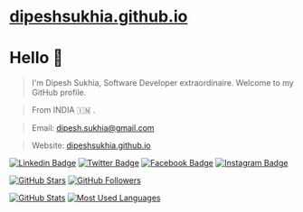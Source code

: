 # [dipeshsukhia.github.io](https://dipeshsukhia.github.io/)

# Hello 👋

> I'm Dipesh Sukhia, Software Developer extraordinaire. Welcome to my GitHub profile.

> From INDIA :india: .

> Email: [dipesh.sukhia@gmail.com](mailto:dipesh.sukhia@gmail.com)

> Website: [dipeshsukhia.github.io](https://dipeshsukhia.github.io/)

[![Linkedin Badge](https://img.shields.io/badge/-LinkedIn-blue?style=flat-square&logo=Linkedin&logoColor=white&link=https://www.linkedin.com/in/dipeshsukhia/)](https://www.linkedin.com/in/dipeshsukhia/)
[![Twitter Badge](https://img.shields.io/badge/-Twitter-1ca0f1?style=flat-square&labelColor=1ca0f1&logo=twitter&logoColor=white&link=https://twitter.com/DipeshSukhia)](https://twitter.com/DipeshSukhia)
[![Facebook Badge](https://img.shields.io/badge/-facebook-blue?style=flat-square&logo=facebook&logoColor=white&link=https://www.facebook.com/DipeshSukhia/)](https://www.facebook.com/DipeshSukhia/)
[![Instagram Badge](https://img.shields.io/badge/-instagram-red?style=flat-square&logo=instagram&logoColor=white&link=https://www.instagram.com/dipeshsukhia/)](https://www.instagram.com/dipeshsukhia/)

[![GitHub Stars](https://img.shields.io/github/stars/dipeshsukhia)](#)
[![GitHub Followers](https://img.shields.io/github/followers/dipeshsukhia)](#)

[![GitHub Stats](https://github-readme-stats.vercel.app/api?username=dipeshsukhia&layout=compact&show_icons=true&langs_count=20&bg_color=30,e96443,904e95&text_color=fff&title_color=fff&count_private=true&include_all_commits=true&hide_rank=true&rank_icon=true)](#)
[![Most Used Languages](https://github-readme-stats-vmrfriz.vercel.app/api/top-langs/?username=dipeshsukhia&layout=compact&show_icons=true&langs_count=20&bg_color=30,e96443,904e95&text_color=fff&title_color=fff)](#)
<!--
<br>
<img align="right" src="https://github-readme-stats.vercel.app/api?username=dipeshsukhia&layout=compact&show_icons=true&langs_count=20&bg_color=30,e96443,904e95&text_color=fff&title_color=fff&count_private=true&include_all_commits=true&hide_rank=true&rank_icon=true" />

<img align="right" src="https://github-readme-stats-vmrfriz.vercel.app/api/top-langs/?username=dipeshsukhia&layout=compact&show_icons=true&langs_count=20&bg_color=30,e96443,904e95&text_color=fff&title_color=fff" />

**dipeshsukhia/dipeshsukhia** is a ✨ _special_ ✨ repository because its `README.md` (this file) appears on your GitHub profile.

Here are some ideas to get you started:

- 🔭 I’m currently working on ...
- 🌱 I’m currently learning ...
- 👯 I’m looking to collaborate on ...
- 🤔 I’m looking for help with ...
- 💬 Ask me about ...
- 📫 How to reach me: ...
- 😄 Pronouns: ...
- ⚡ Fun fact: ...
-->
